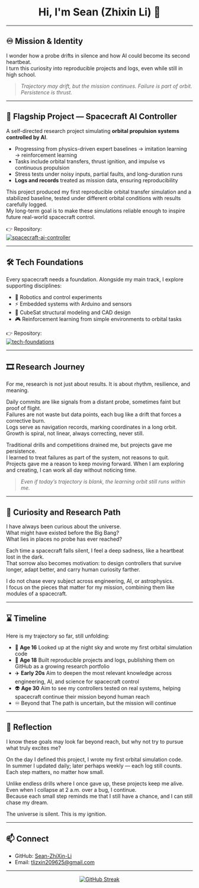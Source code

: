 <h1 align="center">Hi, I'm Sean (Zhixin Li) 👋</h1>

---

## ♾️ Mission & Identity
I wonder how a probe drifts in silence and how AI could become its second heartbeat.  
I turn this curiosity into reproducible projects and logs, even while still in high school.  

> *Trajectory may drift, but the mission continues. Failure is part of orbit. Persistence is thrust.*

---

## :satellite: Flagship Project — Spacecraft AI Controller
A self-directed research project simulating **orbital propulsion systems controlled by AI**.

- Progressing from physics-driven expert baselines → imitation learning → reinforcement learning  
- Tasks include orbital transfers, thrust ignition, and impulse vs continuous propulsion  
- Stress tests under noisy inputs, partial faults, and long-duration runs  
- **Logs and records** treated as mission data, ensuring reproducibility  

This project produced my first reproducible orbital transfer simulation and a stabilized baseline, tested under different orbital conditions with results carefully logged.  
My long-term goal is to make these simulations reliable enough to inspire future real-world spacecraft control.  

👉 Repository:  
[![spacecraft-ai-controller](https://github-readme-stats.vercel.app/api/pin/?username=Sean-ZhiXin-Li&repo=spacecraft-ai-controller&theme=tokyonight)](https://github.com/Sean-ZhiXin-Li/spacecraft-ai-controller)

---

## :hammer_and_wrench: Tech Foundations
Every spacecraft needs a foundation. Alongside my main track, I explore supporting disciplines:

- :robot: Robotics and control experiments  
- :zap: Embedded systems with Arduino and sensors  
- :satellite: CubeSat structural modeling and CAD design  
- :video_game: Reinforcement learning from simple environments to orbital tasks  

👉 Repository:  
[![tech-foundations](https://github-readme-stats.vercel.app/api/pin/?username=Sean-ZhiXin-Li&repo=tech-foundations&theme=tokyonight)](https://github.com/Sean-ZhiXin-Li/tech-foundations)

---

## :film_strip: Research Journey
For me, research is not just about results. It is about rhythm, resilience, and meaning.  

Daily commits are like signals from a distant probe, sometimes faint but proof of flight.  
Failures are not waste but data points, each bug like a drift that forces a corrective burn.  
Logs serve as navigation records, marking coordinates in a long orbit.  
Growth is spiral, not linear, always correcting, never still.  

Traditional drills and competitions drained me, but projects gave me persistence.  
I learned to treat failures as part of the system, not reasons to quit.  
Projects gave me a reason to keep moving forward. When I am exploring and creating, I can work all day without noticing time.  

> *Even if today’s trajectory is blank, the learning orbit still runs within me.*

---

## 🌌 Curiosity and Research Path
I have always been curious about the universe.  
What might have existed before the Big Bang?  
What lies in places no probe has ever reached?  

Each time a spacecraft falls silent, I feel a deep sadness, like a heartbeat lost in the dark.  
That sorrow also becomes motivation: to design controllers that survive longer, adapt better, and carry human curiosity farther.  

I do not chase every subject across engineering, AI, or astrophysics.  
I focus on the pieces that matter for my mission, combining them like modules of a spacecraft.  

---

## :hourglass: Timeline
Here is my trajectory so far, still unfolding:

- :telescope: **Age 16** Looked up at the night sky and wrote my first orbital simulation code  
- 🌱 **Age 18** Built reproducible projects and logs, publishing them on GitHub as a growing research portfolio  
- 	:airplane: **Early 20s** Aim to deepen the most relevant knowledge across engineering, AI, and science for spacecraft control  
- :alien: **Age 30** Aim to see my controllers tested on real systems, helping spacecraft continue their mission beyond human reach 
- ♾️ Beyond that The path is uncertain, but the mission will continue  

---

## :thought_balloon: Reflection
I know these goals may look far beyond reach, but why not try to pursue what truly excites me?  

On the day I defined this project, I wrote my first orbital simulation code.  
In summer I updated daily; later perhaps weekly — each log still counts. 
Each step matters, no matter how small.  

Unlike endless drills where I once gave up, these projects keep me alive.  
Even when I collapse at 2 a.m. over a bug, I continue.  
Because each small step reminds me that I still have a chance, and I can still chase my dream.  

The universe is silent. This is my ignition.  

---

## :mailbox: Connect
- GitHub: [Sean-ZhiXin-Li](https://github.com/Sean-ZhiXin-Li)  
- Email: tlizxin209625@gmail.com

---

<p align="center">
  <a href="https://github.com/Sean-ZhiXin-Li">
    <img src="https://github-readme-streak-stats.herokuapp.com/?user=Sean-ZhiXin-Li&theme=tokyonight" alt="GitHub Streak"/>
  </a>
</p>
